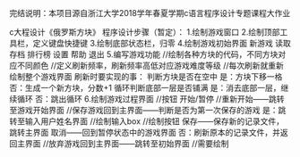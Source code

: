 完结说明：本项目源自浙江大学2018学年春夏学期c语言程序设计专题课程大作业


c大程设计《俄罗斯方块》
程序设计步骤（暂定）：
1.绘制游戏窗口
2.绘制顶部工具栏，定义键盘快捷键
3.绘制底部状态栏，归零
4.绘制游戏初始界面
	新游戏
	读取存档
	排行榜
	设置
	帮助
	退出
5.编写游戏功能
	//绘制各种方块的代码，不同方块对应不同颜色
	//定义刷新频率，刷新频率高低对应游戏难度等级
	//每次刷新就重新绘制整个游戏界面
		刷新时要实现的事：
			判断方块是否在空中
			 是：方块下移一格
			 否：生成一个新方块，分数+1
			循环判断底部一层是否铺满
			 是：消去底部一层，继续循环
			 否：跳出循环
6.绘制游戏过程界面
	//按钮 开始/暂停
	//重新开始——跳转至游戏开始界面
	//保存游戏回到主界面——判断是否为第一次保存的游戏
		是：跳转至输入用户姓名界面
			//绘制输入box
			//绘制按钮 保存——保存新的记录文件，跳转主界面
			          取消——回到暂停状态中的游戏界面
		否：刷新原本的记录文件，并返回主界面
	//放弃游戏回到主界面——跳转至初始界面
	//需要绘制
